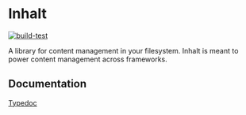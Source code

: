 # Inhalt

[![build-test](https://github.com/lucperkins/inhalt/actions/workflows/test.yml/badge.svg)](https://github.com/lucperkins/inhalt/actions/workflows/test.yml)

A library for content management in your filesystem. Inhalt is meant to power content management across frameworks.

## Documentation

[Typedoc][docs]

[docs]: https://lucperkins/github.io/inhalt
